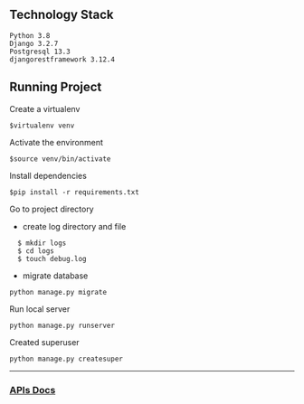 Technology Stack
---

    Python 3.8
    Django 3.2.7
    Postgresql 13.3
    djangorestframework 3.12.4

Running Project
----

Create a virtualenv

```shell
$virtualenv venv
```

Activate the environment

```shell
$source venv/bin/activate
```

Install dependencies

```shell
$pip install -r requirements.txt
```

Go to project directory

* create log directory and file

```shell
  $ mkdir logs
  $ cd logs
  $ touch debug.log
```

* migrate database

```
python manage.py migrate
 ```

Run local server

```shell
python manage.py runserver
```

Created superuser

```shell
python manage.py createsuper
```

<hr>

### [APIs Docs](http://13.232.245.139/redoc/)
